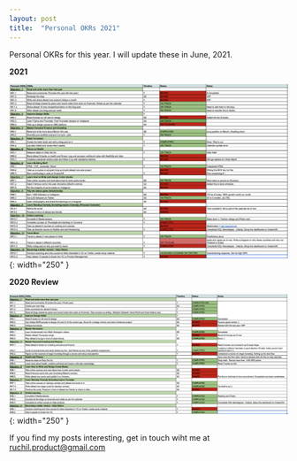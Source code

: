 ```yaml
---
layout: post
title:  "Personal OKRs 2021"
---
```


Personal OKRs for this year. I will update these in June, 2021.

**2021**


![image](https://github.com/23Ruchil/Blog/blob/gh-pages/assets/Images/2021.png?raw=true){: width="250" }


**2020 Review**

![image](https://github.com/23Ruchil/Blog/blob/gh-pages/assets/Images/2020.png?raw=true){: width="250" }



If you find my posts interesting, get in touch wiht me at ruchil.product@gmail.com 

